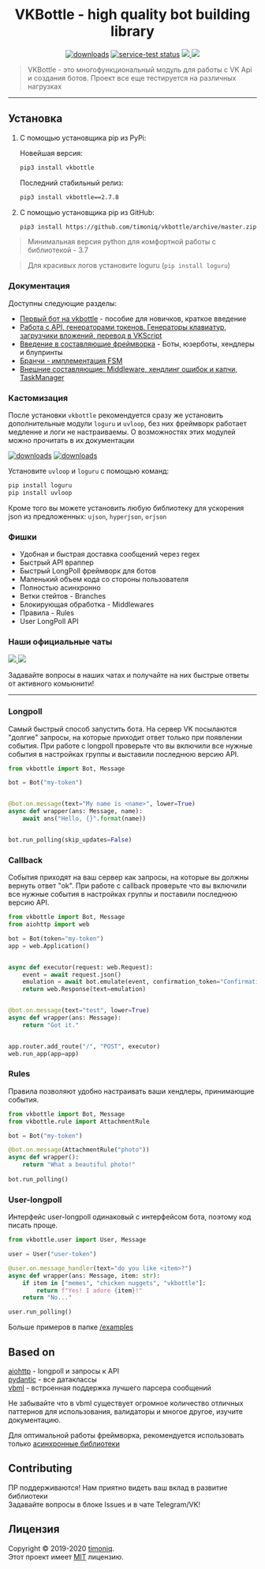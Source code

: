 <h1 align="center">VKBottle - high quality bot building library</h1>
<p align="center"><a href="https://pypi.org/project/vkbottle/">
    <img alt="downloads" src="https://img.shields.io/static/v1?label=pypi%20package&message=2.7.8&color=brightgreen"></a> 
    <a href="https://github.com/timoniq/vkbottle">
    <img src="https://img.shields.io/static/v1?label=version&message=opensource&color=green" alt="service-test status"></a>  
    <a href="https://t.me/vkbottle_ru">
        <img src="https://img.shields.io/static/v1?message=Telegram%20Chat&label=&color=blue">
    </a>
    <a href="https://vk.me/join/AJQ1d7fBUBM_800lhEe_AwJj">
        <img src="https://img.shields.io/static/v1?message=VK%20Chat&label=&color=blue">
    </a>
    <blockquote>VKBottle - это многофункциональный модуль для работы с VK Api и создания ботов. Проект все еще тестируется на различных нагрузках</blockquote>
</p>
<hr>

## Установка
1) С помощью установщика pip из PyPi:
   
   Новейшая версия:
   ```sh
   pip3 install vkbottle
   ```
   
   Последний стабильный релиз:
   ```sh
   pip3 install vkbottle==2.7.8
   ```

2) С помощью установщика pip из GitHub: 
   
   ```sh
   pip3 install https://github.com/timoniq/vkbottle/archive/master.zip --upgrade
   ```

> Минимальная версия python для комфортной работы с библиотекой - 3.7

> Для красивых логов установите loguru (`pip install loguru`)

### Документация

Доступны следующие разделы:  

* [Первый бот на vkbottle](./docs/getting_started.md) - пособие для новичков, краткое введение
* [Работа с API, генераторами токенов. Генераторы клавиатур, загрузчики вложений, перевод в VKScript](./docs/api.ru.md)
* [Введение в составляющие фреймворка](./docs/framework.ru.md) - Боты, юзерботы, хендлеры и блупринты
* [Бранчи - имплементация FSM](./docs/branches.ru.md)
* [Внешние составляющие: Middleware, хендлинг ошибок и капчи, TaskManager](./docs/stuff.ru.md)
   
### Кастомизация

После установки `vkbottle` рекомендуется сразу же установить дополнительные модули `loguru` и `uvloop`, без них фреймворк работает медленне и логи не настраиваемы. О возможностях этих модулей можно прочитать в их документации

<a href="https://github.com/Delgan/loguru"><img alt="downloads" src="https://img.shields.io/static/v1?label=powered%20by&message=loguru&color=orange"></a>
<a href="https://github.com/MagicStack/uvloop"><img alt="downloads" src="https://img.shields.io/static/v1?label=powered%20by&message=uvloop&color=purple"></a>

Установите `uvloop` и `loguru` с помощью команд:

```sh
pip install loguru
pip install uvloop
```

Кроме того вы можете установить любую библиотеку для ускорения json из предложенных: `ujson`, `hyperjson`, `orjson`

### Фишки

- Удобная и быстрая доставка сообщений через regex
- Быстрый API враппер
- Быстрый LongPoll фреймворк для ботов
- Маленький объем кода со стороны пользователя
- Полностью асинхронно
- Ветки стейтов - Branches
- Блокирующая обработка - Middlewares
- Правила - Rules
- User LongPoll API

### Наши официальные чаты

<a href="https://t.me/vkbottle_ru">
    <img src="https://img.shields.io/static/v1?message=Telegram%20Chat&label=&color=blue">
</a>
<a href="https://vk.me/join/AJQ1d7fBUBM_800lhEe_AwJj">
    <img src="https://img.shields.io/static/v1?message=VK%20Chat&label=&color=blue">
</a>

Задавайте вопросы в наших чатах и получайте на них быстрые ответы от активного комьюнити!

***

### Longpoll

Самый быстрый способ запустить бота. На сервер VK посылаются "долгие" запросы, на которые приходит ответ только при появлении события. При работе с longpoll проверьте что вы включили все нужные события в настройках группы и выставили последнюю версию API.

```python
from vkbottle import Bot, Message

bot = Bot("my-token")


@bot.on.message(text="My name is <name>", lower=True)
async def wrapper(ans: Message, name):
    await ans("Hello, {}".format(name))


bot.run_polling(skip_updates=False)
```

### Callback

События приходят на ваш сервер как запросы, на которые вы должны вернуть ответ "ok". При работе с callback проверьте что вы включили все нужные события в настройках группы и поставили последнюю версию API.

```python
from vkbottle import Bot, Message
from aiohttp import web

bot = Bot(token="my-token")
app = web.Application()


async def executor(request: web.Request):
    event = await request.json()
    emulation = await bot.emulate(event, confirmation_token="ConfirmationToken")
    return web.Response(text=emulation)


@bot.on.message(text="test", lower=True)
async def wrapper(ans: Message):
    return "Got it."


app.router.add_route("/", "POST", executor)
web.run_app(app=app)
```

### Rules

Правила позволяют удобно настраивать ваши хендлеры, принимающие события.

```python
from vkbottle import Bot, Message
from vkbottle.rule import AttachmentRule

bot = Bot("my-token")

@bot.on.message(AttachmentRule("photo"))
async def wrapper():
    return "What a beautiful photo!"
    
bot.run_polling()

```

### User-longpoll

Интерфейс user-longpoll одинаковый с интерфейсом бота, поэтому код писать проще.

```python
from vkbottle.user import User, Message

user = User("user-token")

@user.on.message_handler(text="do you like <item>?")
async def wrapper(ans: Message, item: str):
    if item in ["memes", "chicken nuggets", "vkbottle"]:
        return f"Yes! I adore {item}!"
    return "No..."

user.run_polling()
```

Больше примеров в папке [/examples](./examples)

## Based on

[aiohttp](https://github.com/aio-libs/aiohttp) - longpoll и запросы к API  
[pydantic](https://github.com/samuelcolvin/pydantic) - все датаклассы  
[vbml](https://github.com/timoniq/vbml) - встроенная поддержка лучшего парсера сообщений

Не забывайте что в vbml существует огромное количество отличных паттернов для использования, валидаторы и многое другое, изучите документацию.

Для оптимальной работы фреймворка, рекомендуется использовать только [асинхронные библиотеки](https://github.com/timofurrer/awesome-asyncio)

## Contributing

ПР поддерживаются! Нам приятно видеть ваш вклад в развитие библиотеки  
Задавайте вопросы в блоке Issues и в чате Telegram/VK!

## Лицензия

Copyright © 2019-2020 [timoniq](https://github.com/timoniq).  
Этот проект имеет [MIT](./LICENSE) лицензию.

